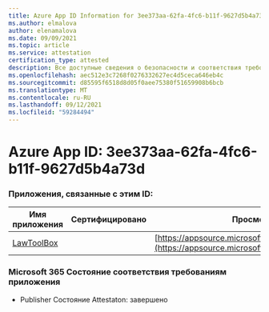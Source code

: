 ```yaml
---
title: Azure App ID Information for 3ee373aa-62fa-4fc6-b11f-9627d5b4a73d
ms.author: elmalova
author: elenamalova
ms.date: 09/09/2021
ms.topic: article
ms.service: attestation
certification_type: attested
description: Все доступные сведения о безопасности и соответствия требованиям для 3ee373aa-62fa-4fc6-b11f-9627d5b4a73d.
ms.openlocfilehash: aec512e3c7268f0276332627ec4d5ceca646eb4c
ms.sourcegitcommit: d85595f6518d8d05f0aee75380f51659908b6bcb
ms.translationtype: MT
ms.contentlocale: ru-RU
ms.lasthandoff: 09/12/2021
ms.locfileid: "59284494"
---
```

# <a name="azure-app-id-3ee373aa-62fa-4fc6-b11f-9627d5b4a73d"></a>Azure App ID: 3ee373aa-62fa-4fc6-b11f-9627d5b4a73d


### <a name="apps-associated-with-this-id"></a>Приложения, связанные с этим ID:
| **Имя приложения** | **Сертифицировано** | **Просмотр в AppSource** |
|--------------|---------------|-----------------------|
| [LawToolBox](https://docs.microsoft.com/microsoft-365-app-certification/forward/WA104381656) |  | [https://appsource.microsoft.com/product/office/WA104381656](https://appsource.microsoft.com/product/office/WA104381656) |

### <a name="microsoft-365-app-compliance-status"></a>Microsoft 365 Состояние соответствия требованиям приложения
- Publisher Состояние Attestaton: завершено
